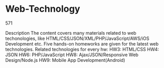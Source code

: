# Web-Technology
571

Description
The content covers many materials related to web techonologies, like HTML/CSS/JSON/XML/PHP/JavaScript/AWS/iOS Development etc. Five hands-on homeworks are given for the latest web technologies. Related technologies for every hw:
HW3: HTML/CSS
HW4: JSON
HW6: PHP/JavaScript
HW8: Ajax/JSON/Responsive Web Design/Node.js
HW9: Mobile App Development(Android)

